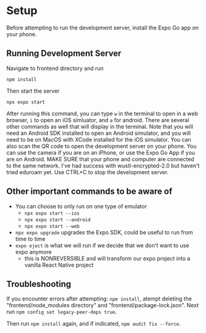 # Setup

Before attempting to run the development server, install the Expo Go app on your phone.

## Running Development Server
Navigate to frontend directory and run
```
npm install
```
Then start the server
```
npx expo start
```
After running this command, you can type `w` in the terminal to open in a web browser, `i` to open an iOS simluator, and `a` for android. There are several other commands as well that will display in the terminal.
Note that you will need an Android SDK installed to open an Android simulator, and you will need to be on MacOS with XCode installed for the iOS simulator.
You can also scan the QR code to open the development server on your phone. You can use the camera if you are on an iPhone, or use the Expo Go App if you are on Android. MAKE SURE that your phone and computer are connected to the same network. I've had success with wustl-encrypted-2.0 but haven't tried eduroam yet. 
Use CTRL+C to stop the development server.

## Other important commands to be aware of
- You can choose to only run on one type of emulator
    - `npx expo start --ios`
    - `npx expo start --android`
    - `npx expo start --web`
- `npx expo upgrade` upgrades the Expo SDK, could be useful to run from time to time
- `expo eject` is what we will run if we decide that we don't want to use expo anymore
    - this is NONREVERSIBLE and will transform our expo project into a vanilla React Native project
 
## Troubleshooting
If you encounter errors after attempting: `npm install`, atempt deleting the "frontend/node_modules directory" and "frontend/package-lock.json". Next run `npm config set legacy-peer-deps true`.

Then run `npm install` again, and if indicated, `npm audit fix --force`.

